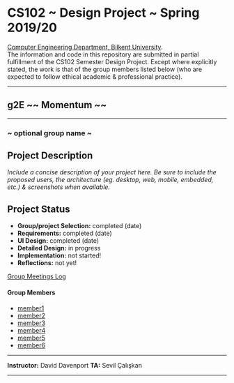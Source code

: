 ﻿# CS102 ~ Design Project ~ Spring 2019/20
[Computer Engineering Department, Bilkent University](http://w3.cs.bilkent.edu.tr/en/).  
The information and code in this repository are submitted in partial fulfillment of the CS102 Semester Design Project. Except where explicitly stated, the work is that of the group members listed below (who are expected to follow ethical academic & professional practice).
****
## g2E ~~ Momentum ~~
****
### ~ optional group name ~

## Project Description
_Include a concise description of your project here. Be sure to include the proposed users, the architecture (eg. desktop, web, mobile, embedded, etc.) & screenshots when available._
   
## Project Status
+ **Group/project Selection:** completed (date)
+ **Requirements:** completed (date)
+ **UI Design:** completed (date)
+ **Detailed Design:** in progress
+ **Implementation:** not started!
+ **Reflections:** not yet!

[Group Meetings Log](group/meetingslog.md)
#### Group Members
- [member1](group/AydaYurtoglu_log.md)
- [member2](group/BesteGüney_log.md)
- [member3](group/EceTeker_log.md)
- [member4](group/AtaSeren_log.md)
- [member5](group/CanAvsar_log.md)
- [member6](group/ErenPolat_log.md)

****
**Instructor:** David Davenport   **TA:**  Sevil Çalışkan
****

